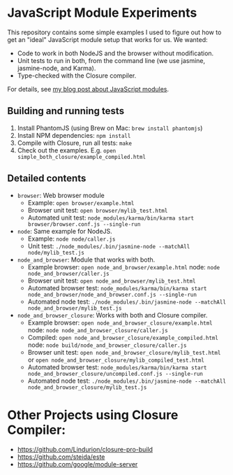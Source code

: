 # JavaScript Module Experiments

This repository contains some simple examples I used to figure out how to get an "ideal" JavaScript module setup that works for us. We wanted:

* Code to work in both NodeJS and the browser without modification.
* Unit tests to run in both, from the command line (we use jasmine, jasmine-node, and Karma).
* Type-checked with the Closure compiler.

For details, see [my blog post about JavaScript modules](http://www.evanjones.ca/js-modules.html).


## Building and running tests

1. Install PhantomJS (using Brew on Mac: `brew install phantomjs`)
2. Install NPM dependencies: `npm install`
3. Compile with Closure, run all tests: `make`
4. Check out the examples. E.g. `open simple_both_closure/example_compiled.html`


## Detailed contents

* `browser`: Web browser module
  - Example: `open browser/example.html`
  - Browser unit test: `open browser/mylib_test.html`
  - Automated unit test: `node_modules/karma/bin/karma start browser/browser.conf.js --single-run`
* `node`: Same example for NodeJS.
  - Example: `node node/caller.js`
  - Unit test: `./node_modules/.bin/jasmine-node --matchAll node/mylib_test.js`
* `node_and_browser`: Module that works with both.
  - Example browser: `open node_and_browser/example.html` node: `node node_and_browser/caller.js`
  - Browser unit test: `open node_and_browser/mylib_test.html`
  - Automated browser test: `node_modules/karma/bin/karma start node_and_browser/node_and_browser.conf.js --single-run`
  - Automated node test: `./node_modules/.bin/jasmine-node --matchAll node_and_browser/mylib_test.js`
* `node_and_browser_closure`: Works with both and Closure compiler.
  - Example browser: `open node_and_browser_closure/example.html` node: `node node_and_browser_closure/caller.js`
  - Compiled: `open node_and_browser_closure/example_compiled.html` node: `node build/node_and_browser_closure/caller.js`
  - Browser unit test: `open node_and_browser_closure/mylib_test.html` or `open node_and_browser_closure/mylib_compiled_test.html`
  - Automated browser test: `node_modules/karma/bin/karma start node_and_browser_closure/uncompiled.conf.js --single-run`
  - Automated node test: `./node_modules/.bin/jasmine-node --matchAll node_and_browser_closure/mylib_test.js`


# Other Projects using Closure Compiler:

* https://github.com/Lindurion/closure-pro-build
* https://github.com/steida/este
* https://github.com/google/module-server
